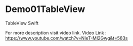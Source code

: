 # Demo01TableView
TableView Swift

For more description visit video link. 
Video Link : https://www.youtube.com/watch?v=NIeT-MI2Gwg&t=583s 

